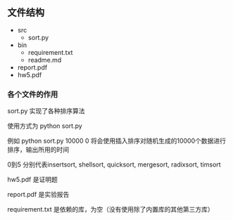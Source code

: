 ## 文件结构

* src
  * sort.py
* bin
  * requirement.txt
  * readme.md
* report.pdf
* hw5.pdf

### 各个文件的作用

sort.py 实现了各种排序算法

使用方式为 python sort.py <number of data>  <choose of algorithm>

例如 python sort.py 10000  0 将会使用插入排序对随机生成的10000个数据进行排序，输出所用的时间

0到5 分别代表insertsort, shellsort, quicksort, mergesort, radixsort, timsort

hw5.pdf 是证明题

report.pdf 是实验报告

requirement.txt 是依赖的库，为空（没有使用除了内置库的其他第三方库）